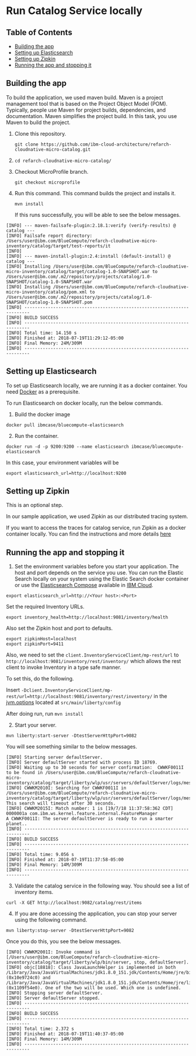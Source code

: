 # Run Catalog Service locally

## Table of Contents

- [Building the app](#building-the-app)
- [Setting up Elasticsearch](#setting-up-elasticsearch)
- [Setting up Zipkin](#setting-up-zipkin)
- [Running the app and stopping it](#running-the-app-and-stopping-it)

## Building the app

To build the application, we used maven build. Maven is a project management tool that is based on the Project Object Model (POM). Typically, people use Maven for project builds, dependencies, and documentation. Maven simplifies the project build. In this task, you use Maven to build the project.

1. Clone this repository.

   `git clone https://github.com/ibm-cloud-architecture/refarch-cloudnative-micro-catalog.git`
   
2. `cd refarch-cloudnative-micro-catalog/`

3. Checkout MicroProfile branch.

   `git checkout microprofile`

4. Run this command. This command builds the project and installs it.

   `mvn install`
   
   If this runs successfully, you will be able to see the below messages.
   
```
[INFO] --- maven-failsafe-plugin:2.18.1:verify (verify-results) @ catalog ---
[INFO] Failsafe report directory: /Users/user@ibm.com/BlueCompute/refarch-cloudnative-micro-inventory/catalog/target/test-reports/it
[INFO]
[INFO] --- maven-install-plugin:2.4:install (default-install) @ catalog ---
[INFO] Installing /Users/user@ibm.com/BlueCompute/refarch-cloudnative-micro-inventory/catalog/target/catalog-1.0-SNAPSHOT.war to /Users/user@ibm.com/.m2/repository/projects/catalog/1.0-SNAPSHOT/catalog-1.0-SNAPSHOT.war
[INFO] Installing /Users/user@ibm.com/BlueCompute/refarch-cloudnative-micro-inventory/catalog/pom.xml to /Users/user@ibm.com/.m2/repository/projects/catalog/1.0-SNAPSHOT/catalog-1.0-SNAPSHOT.pom
[INFO] ------------------------------------------------------------------------
[INFO] BUILD SUCCESS
[INFO] ------------------------------------------------------------------------
[INFO] Total time: 14.150 s
[INFO] Finished at: 2018-07-19T11:29:12-05:00
[INFO] Final Memory: 24M/309M
[INFO] ------------------------------------------------------------------------
```
## Setting up Elasticsearch

To set up Elasticsearch locally, we are running it as a docker container. You need [Docker](https://www.docker.com/) as a prerequisite.

To run Elasticsearch on docker locally, run the below commands.

1. Build the docker image

`docker pull ibmcase/bluecompute-elasticsearch`

2. Run the container.

`docker run -d -p 9200:9200 --name elasticsearch ibmcase/bluecompute-elasticsearch`

In this case, your environment variables will be 

```
export elasticsearch_url=http://localhost:9200
```

## Setting up Zipkin

This is an optional step.

In our sample application, we used Zipkin as our distributed tracing system.

If you want to access the traces for catalog service, run Zipkin as a docker container locally. You can find the instructions and more details [here](https://github.com/ibm-cloud-architecture/refarch-cloudnative-kubernetes/blob/microprofile/Zipkin/README.md)

## Running the app and stopping it

1. Set the environment variables before you start your application. The host and port depends on the service you use. You can run the Elastic Search locally on your system using the Elastic Search docker container or use the [Elasticsearch Compose](https://www.ibm.com/cloud/compose/elasticsearch) available in [IBM Cloud](https://www.ibm.com/cloud/).

```
export elasticsearch_url=http://<Your host>:<Port>
```
Set the required Inventory URLs.

```
export inventory_health=http://localhost:9081/inventory/health
```

Also set the Zipkin host and port to defaults.

```
export zipkinHost=localhost
export zipkinPort=9411
```

Also, we need to set the `client.InventoryServiceClient/mp-rest/url` to `http://localhost:9081/inventory/rest/inventory/` which allows the rest client to invoke Inventory in a type safe manner.

To set this, do the following.

Insert `-Dclient.InventoryServiceClient/mp-rest/url=http://localhost:9081/inventory/rest/inventory/` in the [jvm.options](https://github.com/ibm-cloud-architecture/refarch-cloudnative-micro-inventory/blob/microprofile/catalog/src/main/liberty/config/jvm.options) located at `src/main/liberty/config`

After doing run, run `mvn install`

2. Start your server.

`mvn liberty:start-server -DtestServerHttpPort=9082`

You will see something similar to the below messages.

```
[INFO] Starting server defaultServer.
[INFO] Server defaultServer started with process ID 18769.
[INFO] Waiting up to 30 seconds for server confirmation:  CWWKF0011I to be found in /Users/user@ibm.com/BlueCompute/refarch-cloudnative-micro-inventory/catalog/target/liberty/wlp/usr/servers/defaultServer/logs/messages.log
[INFO] CWWKM2010I: Searching for CWWKF0011I in /Users/user@ibm.com/BlueCompute/refarch-cloudnative-micro-inventory/catalog/target/liberty/wlp/usr/servers/defaultServer/logs/messages.log. This search will timeout after 30 seconds.
[INFO] CWWKM2015I: Match number: 1 is [19/7/18 11:37:58:362 CDT] 0000001a com.ibm.ws.kernel.feature.internal.FeatureManager            A CWWKF0011I: The server defaultServer is ready to run a smarter planet..
[INFO] ------------------------------------------------------------------------
[INFO] BUILD SUCCESS
[INFO] ------------------------------------------------------------------------
[INFO] Total time: 9.056 s
[INFO] Finished at: 2018-07-19T11:37:58-05:00
[INFO] Final Memory: 14M/309M
[INFO] ------------------------------------------------------------------------
```

3. Validate the catalog service in the following way. You should see a list of inventory items.

```
curl -X GET http://localhost:9082/catalog/rest/items
```

4. If you are done accessing the application, you can stop your server using the following command.

`mvn liberty:stop-server -DtestServerHttpPort=9082`

Once you do this, you see the below messages.

```
[INFO] CWWKM2001I: Invoke command is [/Users/user@ibm.com/BlueCompute/refarch-cloudnative-micro-inventory/catalog/target/liberty/wlp/bin/server, stop, defaultServer].
[INFO] objc[18818]: Class JavaLaunchHelper is implemented in both /Library/Java/JavaVirtualMachines/jdk1.8.0_151.jdk/Contents/Home/jre/bin/java (0x10e9724c0) and /Library/Java/JavaVirtualMachines/jdk1.8.0_151.jdk/Contents/Home/jre/lib/libinstrument.dylib (0x1109f54e0). One of the two will be used. Which one is undefined.
[INFO] Stopping server defaultServer.
[INFO] Server defaultServer stopped.
[INFO] ------------------------------------------------------------------------
[INFO] BUILD SUCCESS
[INFO] ------------------------------------------------------------------------
[INFO] Total time: 2.372 s
[INFO] Finished at: 2018-07-19T11:40:37-05:00
[INFO] Final Memory: 14M/309M
[INFO] ------------------------------------------------------------------------
```
